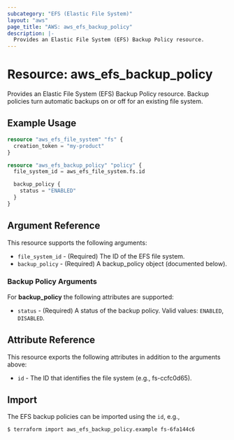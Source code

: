 ```yaml
---
subcategory: "EFS (Elastic File System)"
layout: "aws"
page_title: "AWS: aws_efs_backup_policy"
description: |-
  Provides an Elastic File System (EFS) Backup Policy resource.
---
```


# Resource: aws_efs_backup_policy

Provides an Elastic File System (EFS) Backup Policy resource.
Backup policies turn automatic backups on or off for an existing file system.

## Example Usage

```terraform
resource "aws_efs_file_system" "fs" {
  creation_token = "my-product"
}

resource "aws_efs_backup_policy" "policy" {
  file_system_id = aws_efs_file_system.fs.id

  backup_policy {
    status = "ENABLED"
  }
}
```

## Argument Reference

This resource supports the following arguments:

* `file_system_id` - (Required) The ID of the EFS file system.
* `backup_policy` - (Required) A backup_policy object (documented below).

### Backup Policy Arguments

For **backup_policy** the following attributes are supported:

* `status` - (Required) A status of the backup policy. Valid values: `ENABLED`, `DISABLED`.

## Attribute Reference

This resource exports the following attributes in addition to the arguments above:

* `id` - The ID that identifies the file system (e.g., fs-ccfc0d65).

## Import

The EFS backup policies can be imported using the `id`, e.g.,

```
$ terraform import aws_efs_backup_policy.example fs-6fa144c6
```
